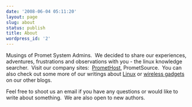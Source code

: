 ```yaml
---
date: '2008-06-04 05:11:20'
layout: page
slug: about
status: publish
title: About
wordpress_id: '2'
---
```


Musings of Promet System Admins.  We decided to share our experiences, adventures, frustrations and observations with you - the linux knowledge searcher.  Visit our company sites:  [PrometHost](http://www.promethost.com), PrometSource.  You can also check out some more of our writings about [Linux](http://www.ducea.com) or [wireless gadgets](http://www.611connect.com) on our other blogs.

Feel free to shoot us an email if you have any questions or would like to write about something.  We are also open to new authors.
